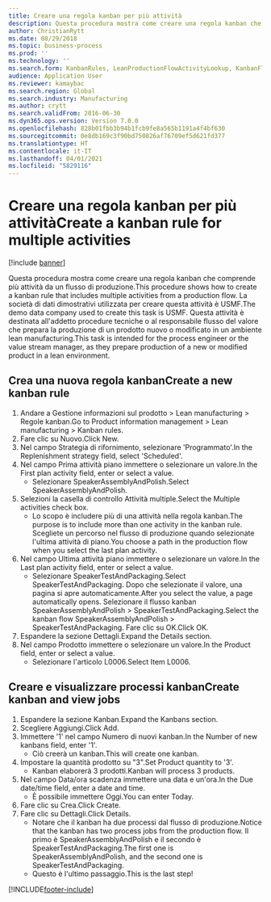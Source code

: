 ```yaml
---
title: Creare una regola kanban per più attività
description: Questa procedura mostra come creare una regola kanban che comprende più attività da un flusso di produzione.
author: ChristianRytt
ms.date: 08/29/2018
ms.topic: business-process
ms.prod: ''
ms.technology: ''
ms.search.form: KanbanRules, LeanProductionFlowActivityLookup, KanbanFlowSelection, InventItemIdLookupSimple, KanbanCreateScheduled, Kanban
audience: Application User
ms.reviewer: kamaybac
ms.search.region: Global
ms.search.industry: Manufacturing
ms.author: crytt
ms.search.validFrom: 2016-06-30
ms.dyn365.ops.version: Version 7.0.0
ms.openlocfilehash: 828b01fbb3b94b1fcb9fe8a565b1191a4f4bf630
ms.sourcegitcommit: 0e8db169c3f90bd750826af76709ef5d621fd377
ms.translationtype: HT
ms.contentlocale: it-IT
ms.lasthandoff: 04/01/2021
ms.locfileid: "5829116"
---
```

# <a name="create-a-kanban-rule-for-multiple-activities"></a><span data-ttu-id="6c7ed-103">Creare una regola kanban per più attività</span><span class="sxs-lookup"><span data-stu-id="6c7ed-103">Create a kanban rule for multiple activities</span></span>

[!include [banner](../../includes/banner.md)]

<span data-ttu-id="6c7ed-104">Questa procedura mostra come creare una regola kanban che comprende più attività da un flusso di produzione.</span><span class="sxs-lookup"><span data-stu-id="6c7ed-104">This procedure shows how to create a kanban rule that includes multiple activities from a production flow.</span></span> <span data-ttu-id="6c7ed-105">La società di dati dimostrativi utilizzata per creare questa attività è USMF.</span><span class="sxs-lookup"><span data-stu-id="6c7ed-105">The demo data company used to create this task is USMF.</span></span> <span data-ttu-id="6c7ed-106">Questa attività è destinata all'addetto procedure tecniche o al responsabile flusso del valore che prepara la produzione di un prodotto nuovo o modificato in un ambiente lean manufacturing.</span><span class="sxs-lookup"><span data-stu-id="6c7ed-106">This task is intended for the process engineer or the value stream manager, as they prepare production of a new or modified product in a lean environment.</span></span>


## <a name="create-a-new-kanban-rule"></a><span data-ttu-id="6c7ed-107">Crea una nuova regola kanban</span><span class="sxs-lookup"><span data-stu-id="6c7ed-107">Create a new kanban rule</span></span>
1. <span data-ttu-id="6c7ed-108">Andare a Gestione informazioni sul prodotto > Lean manufacturing > Regole kanban.</span><span class="sxs-lookup"><span data-stu-id="6c7ed-108">Go to Product information management > Lean manufacturing > Kanban rules.</span></span>
2. <span data-ttu-id="6c7ed-109">Fare clic su Nuovo.</span><span class="sxs-lookup"><span data-stu-id="6c7ed-109">Click New.</span></span>
3. <span data-ttu-id="6c7ed-110">Nel campo Strategia di rifornimento, selezionare 'Programmato'.</span><span class="sxs-lookup"><span data-stu-id="6c7ed-110">In the Replenishment strategy field, select 'Scheduled'.</span></span>
4. <span data-ttu-id="6c7ed-111">Nel campo Prima attività piano immettere o selezionare un valore.</span><span class="sxs-lookup"><span data-stu-id="6c7ed-111">In the First plan activity field, enter or select a value.</span></span>
    * <span data-ttu-id="6c7ed-112">Selezionare SpeakerAssemblyAndPolish.</span><span class="sxs-lookup"><span data-stu-id="6c7ed-112">Select SpeakerAssemblyAndPolish.</span></span>  
5. <span data-ttu-id="6c7ed-113">Selezioni la casella di controllo Attività multiple.</span><span class="sxs-lookup"><span data-stu-id="6c7ed-113">Select the Multiple activities check box.</span></span>
    * <span data-ttu-id="6c7ed-114">Lo scopo è includere più di una attività nella regola kanban.</span><span class="sxs-lookup"><span data-stu-id="6c7ed-114">The purpose is to include more than one activity in the kanban rule.</span></span> <span data-ttu-id="6c7ed-115">Scegliete un percorso nel flusso di produzione quando selezionate l'ultima attività di piano.</span><span class="sxs-lookup"><span data-stu-id="6c7ed-115">You choose a path in the production flow when you select the last plan activity.</span></span>  
6. <span data-ttu-id="6c7ed-116">Nel campo Ultima attività piano immettere o selezionare un valore.</span><span class="sxs-lookup"><span data-stu-id="6c7ed-116">In the Last plan activity field, enter or select a value.</span></span>
    * <span data-ttu-id="6c7ed-117">Selezionare SpeakerTestAndPackaging.</span><span class="sxs-lookup"><span data-stu-id="6c7ed-117">Select SpeakerTestAndPackaging.</span></span> <span data-ttu-id="6c7ed-118">Dopo che selezionate il valore, una pagina si apre automaticamente.</span><span class="sxs-lookup"><span data-stu-id="6c7ed-118">After you select the value, a page automatically opens.</span></span> <span data-ttu-id="6c7ed-119">Selezionare il flusso kanban SpeakerAssemblyAndPolish > SpeakerTestAndPackaging.</span><span class="sxs-lookup"><span data-stu-id="6c7ed-119">Select the kanban flow SpeakerAssemblyAndPolish > SpeakerTestAndPackaging.</span></span> <span data-ttu-id="6c7ed-120">Fare clic su OK.</span><span class="sxs-lookup"><span data-stu-id="6c7ed-120">Click OK.</span></span>  
7. <span data-ttu-id="6c7ed-121">Espandere la sezione Dettagli.</span><span class="sxs-lookup"><span data-stu-id="6c7ed-121">Expand the Details section.</span></span>
8. <span data-ttu-id="6c7ed-122">Nel campo Prodotto immettere o selezionare un valore.</span><span class="sxs-lookup"><span data-stu-id="6c7ed-122">In the Product field, enter or select a value.</span></span>
    * <span data-ttu-id="6c7ed-123">Selezionare l'articolo L0006.</span><span class="sxs-lookup"><span data-stu-id="6c7ed-123">Select Item L0006.</span></span>  

## <a name="create-kanban-and-view-jobs"></a><span data-ttu-id="6c7ed-124">Creare e visualizzare processi kanban</span><span class="sxs-lookup"><span data-stu-id="6c7ed-124">Create kanban and view jobs</span></span>
1. <span data-ttu-id="6c7ed-125">Espandere la sezione Kanban.</span><span class="sxs-lookup"><span data-stu-id="6c7ed-125">Expand the Kanbans section.</span></span>
2. <span data-ttu-id="6c7ed-126">Scegliere Aggiungi.</span><span class="sxs-lookup"><span data-stu-id="6c7ed-126">Click Add.</span></span>
3. <span data-ttu-id="6c7ed-127">Immettere '1' nel campo Numero di nuovi kanban.</span><span class="sxs-lookup"><span data-stu-id="6c7ed-127">In the Number of new kanbans field, enter '1'.</span></span>
    * <span data-ttu-id="6c7ed-128">Ciò creerà un kanban.</span><span class="sxs-lookup"><span data-stu-id="6c7ed-128">This will create one kanban.</span></span>  
4. <span data-ttu-id="6c7ed-129">Impostare la quantità prodotto su "3".</span><span class="sxs-lookup"><span data-stu-id="6c7ed-129">Set Product quantity to '3'.</span></span>
    * <span data-ttu-id="6c7ed-130">Kanban elaborerà 3 prodotti.</span><span class="sxs-lookup"><span data-stu-id="6c7ed-130">Kanban will process 3 products.</span></span>  
5. <span data-ttu-id="6c7ed-131">Nel campo Data/ora scadenza immettere una data e un'ora.</span><span class="sxs-lookup"><span data-stu-id="6c7ed-131">In the Due date/time field, enter a date and time.</span></span>
    * <span data-ttu-id="6c7ed-132">È possibile immettere Oggi.</span><span class="sxs-lookup"><span data-stu-id="6c7ed-132">You can enter Today.</span></span>  
6. <span data-ttu-id="6c7ed-133">Fare clic su Crea.</span><span class="sxs-lookup"><span data-stu-id="6c7ed-133">Click Create.</span></span>
7. <span data-ttu-id="6c7ed-134">Fare clic su Dettagli.</span><span class="sxs-lookup"><span data-stu-id="6c7ed-134">Click Details.</span></span>
    * <span data-ttu-id="6c7ed-135">Notare che il kanban ha due processi dal flusso di produzione.</span><span class="sxs-lookup"><span data-stu-id="6c7ed-135">Notice that the kanban has two process jobs from the production flow.</span></span> <span data-ttu-id="6c7ed-136">Il primo è SpeakerAssemblyAndPolish e il secondo è SpeakerTestAndPackaging.</span><span class="sxs-lookup"><span data-stu-id="6c7ed-136">The first one is SpeakerAssemblyAndPolish, and the second one is SpeakerTestAndPackaging.</span></span>  
    * <span data-ttu-id="6c7ed-137">Questo è l'ultimo passaggio.</span><span class="sxs-lookup"><span data-stu-id="6c7ed-137">This is the last step!</span></span>  



[!INCLUDE[footer-include](../../../includes/footer-banner.md)]